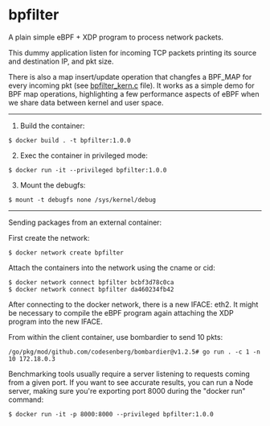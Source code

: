 # bpfilter

A plain simple eBPF + XDP program to process network packets.

This dummy application listen for incoming TCP packets printing its source and destination IP, and pkt size.

There is also a map insert/update operation that changfes a BPF_MAP for every incoming pkt (see [bpfilter_kern.c](https://github.com/andreybleme/eperf/blob/master/src/bpfilter_kern.c) file). It works as a simple demo for BPF map operations, highlighting a few performance aspects of eBPF when we share data between kernel and user space.

-----

1. Build the container:

```
$ docker build . -t bpfilter:1.0.0
```

2. Exec the container in privileged mode:

```
$ docker run -it --privileged bpfilter:1.0.0
```

3. Mount the debugfs:

```
$ mount -t debugfs none /sys/kernel/debug
```

----

Sending packages from an external container:

First create the network:
```
$ docker network create bpfilter
````

Attach the containers into the network using the cname or cid:
```
$ docker network connect bpfilter bcbf3d78c0ca
$ docker network connect bpfilter da460234fb42
```

After connecting to the docker network, there is a new IFACE: eth2.
It might be necessary to compile the eBPF program again attaching the XDP program into the new IFACE.

From within the client container, use bombardier to send 10 pkts:

```
/go/pkg/mod/github.com/codesenberg/bombardier@v1.2.5# go run . -c 1 -n 10 172.18.0.3
```

Benchmarking tools usually require a server listening to requests coming from a given port.
If you want to see accurate results, you can run a Node server, making sure you're exporting port 8000 during the "docker run" command:


```
$ docker run -it -p 8000:8000 --privileged bpfilter:1.0.0
```
